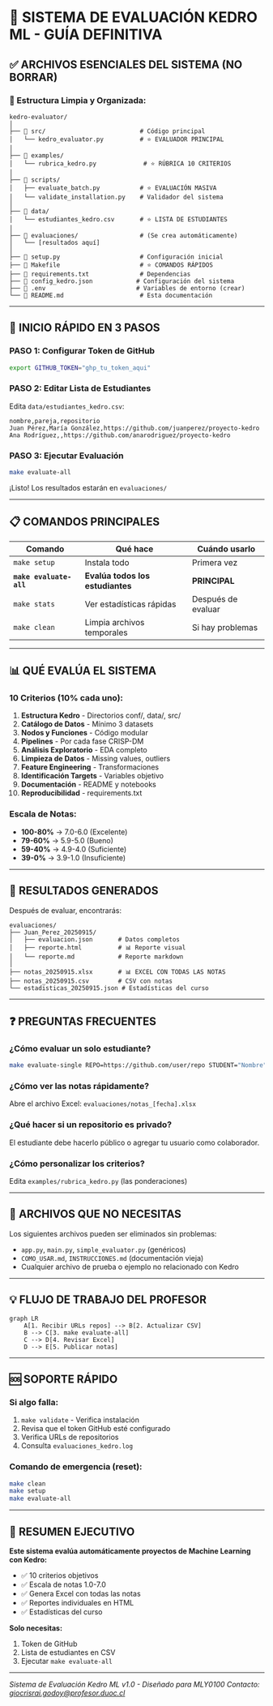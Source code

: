 # 🎯 SISTEMA DE EVALUACIÓN KEDRO ML - GUÍA DEFINITIVA

## ✅ ARCHIVOS ESENCIALES DEL SISTEMA (NO BORRAR)

### 📁 Estructura Limpia y Organizada:
```
kedro-evaluator/
│
├── 📂 src/                          # Código principal
│   └── kedro_evaluator.py          # ⭐ EVALUADOR PRINCIPAL
│
├── 📂 examples/
│   └── rubrica_kedro.py             # ⭐ RÚBRICA 10 CRITERIOS
│
├── 📂 scripts/
│   ├── evaluate_batch.py           # ⭐ EVALUACIÓN MASIVA
│   └── validate_installation.py    # Validador del sistema
│
├── 📂 data/
│   └── estudiantes_kedro.csv       # ⭐ LISTA DE ESTUDIANTES
│
├── 📂 evaluaciones/                 # (Se crea automáticamente)
│   └── [resultados aquí]
│
├── 📄 setup.py                      # Configuración inicial
├── 📄 Makefile                      # ⭐ COMANDOS RÁPIDOS
├── 📄 requirements.txt              # Dependencias
├── 📄 config_kedro.json            # Configuración del sistema
├── 📄 .env                         # Variables de entorno (crear)
└── 📄 README.md                     # Esta documentación
```

---

## 🚀 INICIO RÁPIDO EN 3 PASOS

### PASO 1: Configurar Token de GitHub
```bash
export GITHUB_TOKEN="ghp_tu_token_aqui"
```

### PASO 2: Editar Lista de Estudiantes
Edita `data/estudiantes_kedro.csv`:
```csv
nombre,pareja,repositorio
Juan Pérez,María González,https://github.com/juanperez/proyecto-kedro
Ana Rodríguez,,https://github.com/anarodriguez/proyecto-kedro
```

### PASO 3: Ejecutar Evaluación
```bash
make evaluate-all
```

¡Listo! Los resultados estarán en `evaluaciones/`

---

## 📋 COMANDOS PRINCIPALES

| Comando | Qué hace | Cuándo usarlo |
|---------|----------|---------------|
| `make setup` | Instala todo | Primera vez |
| **`make evaluate-all`** | **Evalúa todos los estudiantes** | **PRINCIPAL** |
| `make stats` | Ver estadísticas rápidas | Después de evaluar |
| `make clean` | Limpia archivos temporales | Si hay problemas |

---

## 📊 QUÉ EVALÚA EL SISTEMA

### 10 Criterios (10% cada uno):
1. **Estructura Kedro** - Directorios conf/, data/, src/
2. **Catálogo de Datos** - Mínimo 3 datasets
3. **Nodos y Funciones** - Código modular
4. **Pipelines** - Por cada fase CRISP-DM
5. **Análisis Exploratorio** - EDA completo
6. **Limpieza de Datos** - Missing values, outliers
7. **Feature Engineering** - Transformaciones
8. **Identificación Targets** - Variables objetivo
9. **Documentación** - README y notebooks
10. **Reproducibilidad** - requirements.txt

### Escala de Notas:
- **100-80%** → 7.0-6.0 (Excelente)
- **79-60%** → 5.9-5.0 (Bueno)
- **59-40%** → 4.9-4.0 (Suficiente)
- **39-0%** → 3.9-1.0 (Insuficiente)

---

## 📁 RESULTADOS GENERADOS

Después de evaluar, encontrarás:

```
evaluaciones/
├── Juan_Perez_20250915/
│   ├── evaluacion.json       # Datos completos
│   ├── reporte.html          # 📊 Reporte visual
│   └── reporte.md            # Reporte markdown
│
├── notas_20250915.xlsx       # 📊 EXCEL CON TODAS LAS NOTAS
├── notas_20250915.csv        # CSV con notas
└── estadisticas_20250915.json # Estadísticas del curso
```

---

## ❓ PREGUNTAS FRECUENTES

### ¿Cómo evaluar un solo estudiante?
```bash
make evaluate-single REPO=https://github.com/user/repo STUDENT="Nombre"
```

### ¿Cómo ver las notas rápidamente?
Abre el archivo Excel: `evaluaciones/notas_[fecha].xlsx`

### ¿Qué hacer si un repositorio es privado?
El estudiante debe hacerlo público o agregar tu usuario como colaborador.

### ¿Cómo personalizar los criterios?
Edita `examples/rubrica_kedro.py` (las ponderaciones)

---

## 🔴 ARCHIVOS QUE NO NECESITAS

Los siguientes archivos pueden ser eliminados sin problemas:
- `app.py`, `main.py`, `simple_evaluator.py` (genéricos)
- `COMO_USAR.md`, `INSTRUCCIONES.md` (documentación vieja)
- Cualquier archivo de prueba o ejemplo no relacionado con Kedro

---

## 💡 FLUJO DE TRABAJO DEL PROFESOR

```mermaid
graph LR
    A[1. Recibir URLs repos] --> B[2. Actualizar CSV]
    B --> C[3. make evaluate-all]
    C --> D[4. Revisar Excel]
    D --> E[5. Publicar notas]
```

---

## 🆘 SOPORTE RÁPIDO

### Si algo falla:
1. `make validate` - Verifica instalación
2. Revisa que el token GitHub esté configurado
3. Verifica URLs de repositorios
4. Consulta `evaluaciones_kedro.log`

### Comando de emergencia (reset):
```bash
make clean
make setup
make evaluate-all
```

---

## 📌 RESUMEN EJECUTIVO

**Este sistema evalúa automáticamente proyectos de Machine Learning con Kedro:**
- ✅ 10 criterios objetivos
- ✅ Escala de notas 1.0-7.0
- ✅ Genera Excel con todas las notas
- ✅ Reportes individuales en HTML
- ✅ Estadísticas del curso

**Solo necesitas:**
1. Token de GitHub
2. Lista de estudiantes en CSV
3. Ejecutar `make evaluate-all`

---

*Sistema de Evaluación Kedro ML v1.0 - Diseñado para MLY0100*
*Contacto: giocrisrai.godoy@profesor.duoc.cl*
